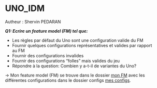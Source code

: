 # UNO_IDM

Autheur : Shervin PEDARAN

***Q1: Ecrire un feature model (FM) tel que:***

* Les règles par défaut du Uno sont une configuration valide du FM
* Fournir quelques configurations représentatives et valides par rapport au FM
* Fournir des configurations invalides
* Fournir des configurations “folles” mais valides du jeu
* Répondre à la question: Combien y a-t-il de variantes du Uno? 

-> Mon feature model (FM) se trouve dans le dossier [mon FM](https://github.com/SnPop/UNO_IDM/tree/main/FM/UNO/UNO) avec les différentes configurations dans le dossier configs [mes configs](https://github.com/SnPop/UNO_IDM/tree/main/FM/UNO/UNO/configs). 
